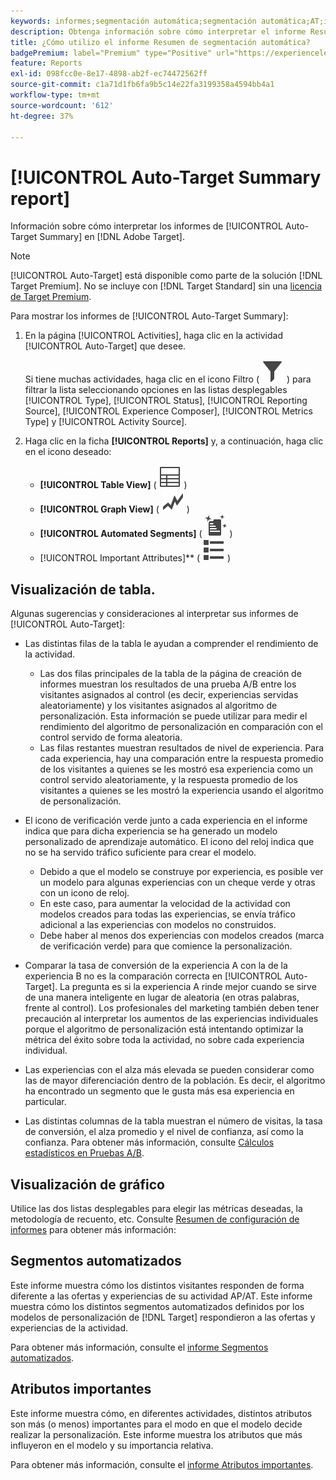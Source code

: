 ```yaml
---
keywords: informes;segmentación automática;segmentación automática;AT;informe
description: Obtenga información sobre cómo interpretar el informe Resumen de segmentación automática en Adobe Target. Puede cambiar a los informes Segmentos automatizados y Atributos importantes desde este informe.
title: ¿Cómo utilizo el informe Resumen de segmentación automática?
badgePremium: label="Premium" type="Positive" url="https://experienceleague.adobe.com/docs/target/using/introduction/intro.html?lang=en#premium newtab=true" tooltip="Consulte qué se incluye en Target Premium."
feature: Reports
exl-id: 098fcc0e-8e17-4898-ab2f-ec74472562ff
source-git-commit: c1a71d1fb6fa9b5c14e22fa3199358a4594bb4a1
workflow-type: tm+mt
source-wordcount: '612'
ht-degree: 37%

---
```


# [!UICONTROL Auto-Target Summary report]

Información sobre cómo interpretar los informes de [!UICONTROL Auto-Target Summary] en [!DNL Adobe Target].

>[!NOTE]
>
>[!UICONTROL Auto-Target] está disponible como parte de la solución [!DNL Target Premium]. No se incluye con [!DNL Target Standard] sin una [licencia de Target Premium](/help/main/c-intro/intro.md#premium).

Para mostrar los informes de [!UICONTROL Auto-Target Summary]:

1. En la página [!UICONTROL Activities], haga clic en la actividad [!UICONTROL Auto-Target] que desee.

   Si tiene muchas actividades, haga clic en el icono Filtro ( ![Icono de filtro](/help/main/assets/icons/Filter.svg) ) para filtrar la lista seleccionando opciones en las listas desplegables [!UICONTROL Type], [!UICONTROL Status], [!UICONTROL Reporting Source], [!UICONTROL Experience Composer], [!UICONTROL Metrics Type] y [!UICONTROL Activity Source].

1. Haga clic en la ficha **[!UICONTROL Reports]** y, a continuación, haga clic en el icono deseado:

   * **[!UICONTROL Table View]** ( ![icono de vista de tabla](/help/main/assets/icons/Table.svg) )
   * **[!UICONTROL Graph View]** ( ![icono de Visualización de gráfico](/help/main/assets/icons/GraphTrend.svg) )
   * **[!UICONTROL Automated Segments]** ( ![Informe de segmentos automatizados](/help/main/assets/icons/AutomatedSegment.svg) )
   * [!UICONTROL Important Attributes]** ( ![icono de Atributos importantes](/help/main/assets/icons/ViewList.svg) )

## Visualización de tabla. 

Algunas sugerencias y consideraciones al interpretar sus informes de [!UICONTROL Auto-Target]:

* Las distintas filas de la tabla le ayudan a comprender el rendimiento de la actividad.

   * Las dos filas principales de la tabla de la página de creación de informes muestran los resultados de una prueba A/B entre los visitantes asignados al control (es decir, experiencias servidas aleatoriamente) y los visitantes asignados al algoritmo de personalización. Esta información se puede utilizar para medir el rendimiento del algoritmo de personalización en comparación con el control servido de forma aleatoria.
   * Las filas restantes muestran resultados de nivel de experiencia. Para cada experiencia, hay una comparación entre la respuesta promedio de los visitantes a quienes se les mostró esa experiencia como un control servido aleatoriamente, y la respuesta promedio de los visitantes a quienes se les mostró la experiencia usando el algoritmo de personalización.

* El icono de verificación verde junto a cada experiencia en el informe indica que para dicha experiencia se ha generado un modelo personalizado de aprendizaje automático. El icono del reloj indica que no se ha servido tráfico suficiente para crear el modelo.

   * Debido a que el modelo se construye por experiencia, es posible ver un modelo para algunas experiencias con un cheque verde y otras con un icono de reloj.
   * En este caso, para aumentar la velocidad de la actividad con modelos creados para todas las experiencias, se envía tráfico adicional a las experiencias con modelos no construidos.
   * Debe haber al menos dos experiencias con modelos creados (marca de verificación verde) para que comience la personalización.

* Comparar la tasa de conversión de la experiencia A con la de la experiencia B no es la comparación correcta en [!UICONTROL Auto-Target]. La pregunta es si la experiencia A rinde mejor cuando se sirve de una manera inteligente en lugar de aleatoria (en otras palabras, frente al control). Los profesionales del marketing también deben tener precaución al interpretar los aumentos de las experiencias individuales porque el algoritmo de personalización está intentando optimizar la métrica del éxito sobre toda la actividad, no sobre cada experiencia individual.
* Las experiencias con el alza más elevada se pueden considerar como las de mayor diferenciación dentro de la población. Es decir, el algoritmo ha encontrado un segmento que le gusta más esa experiencia en particular.
* Las distintas columnas de la tabla muestran el número de visitas, la tasa de conversión, el alza promedio y el nivel de confianza, así como la confianza. Para obtener más información, consulte [Cálculos estadísticos en Pruebas A/B](/help/main/c-reports/statistical-methodology/statistical-calculations.md).

## Visualización de gráfico

Utilice las dos listas desplegables para elegir las métricas deseadas, la metodología de recuento, etc. Consulte [Resumen de configuración de informes](/help/main/c-reports/c-report-settings/report-settings.md) para obtener más información:

## Segmentos automatizados

Este informe muestra cómo los distintos visitantes responden de forma diferente a las ofertas y experiencias de su actividad AP/AT. Este informe muestra cómo los distintos segmentos automatizados definidos por los modelos de personalización de [!DNL Target] respondieron a las ofertas y experiencias de la actividad.

Para obtener más información, consulte el [informe Segmentos automatizados](/help/main/c-reports/c-personalization-insights-reports/automated-segments-report.md).

## Atributos importantes

Este informe muestra cómo, en diferentes actividades, distintos atributos son más (o menos) importantes para el modo en que el modelo decide realizar la personalización. Este informe muestra los atributos que más influyeron en el modelo y su importancia relativa.

Para obtener más información, consulte el [informe Atributos importantes](/help/main/c-reports/c-personalization-insights-reports/important-attributes-report.md).
